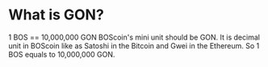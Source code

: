 # What is GON?

1 BOS == 10,000,000 GON
BOScoin's mini unit should be GON.
It is decimal unit in BOScoin like as Satoshi in the Bitcoin and Gwei in the Ethereum. 
So 1 BOS equals to 10,000,000 GON.
